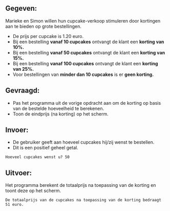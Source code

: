 ## Gegeven: 
Marieke en Simon willen hun cupcake-verkoop stimuleren door kortingen aan te bieden op grote bestellingen.

* De prijs per cupcake is 1.20 euro.
* Bij een bestelling **vanaf 10 cupcakes** ontvangt de klant een **korting van 10%.**
* Bij een bestelling **vanaf 50 cupcakes** ontvangt de klant een **korting van 15%.**
* Bij een bestelling **vanaf 100 cupcakes** ontvangt de klant een **korting van 25%.**
* Voor bestellingen van **minder dan 10 cupcakes** is er **geen korting.**

## Gevraagd: 
* Pas het programma uit de vorige opdracht aan om de korting op basis van de bestelde hoeveelheid te berekenen.
* Toon de eindprijs (na korting) op het scherm.


## Invoer: 
* De gebruiker geeft aan hoeveel cupcakes hij/zij wenst te bestellen. 
* Dit is een positief geheel getal.
```
Hoeveel cupcakes wenst u? 50
```

## Uitvoer: 
Het programma berekent de totaalprijs na toepassing van de korting en toont deze op het scherm.
```
De totaalprijs van de cupcakes na toepassing van de korting bedraagt 51 euro.
```


